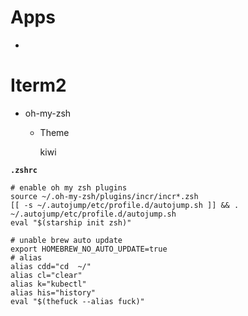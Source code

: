 # Apps

- 

# Iterm2

- oh-my-zsh

  - Theme 

     kiwi

**`.zshrc`**

```shell
# enable oh my zsh plugins
source ~/.oh-my-zsh/plugins/incr/incr*.zsh
[[ -s ~/.autojump/etc/profile.d/autojump.sh ]] && . ~/.autojump/etc/profile.d/autojump.sh
eval "$(starship init zsh)"

# unable brew auto update
export HOMEBREW_NO_AUTO_UPDATE=true
# alias
alias cdd="cd  ~/"
alias cl="clear"
alias k="kubectl"
alias his="history"
eval "$(thefuck --alias fuck)"
```

